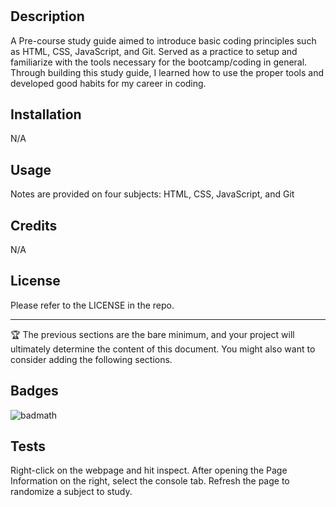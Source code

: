 
# <Prework Study Guide>

## Description

A Pre-course study guide aimed to introduce basic coding principles such as HTML, CSS, JavaScript, and Git.
Served as a practice to setup and familiarize with the tools necessary for the bootcamp/coding in general.
Through building this study guide, I learned how to use the proper tools and developed good habits for my career in coding.


## Installation

N/A

## Usage

Notes are provided on four subjects: HTML, CSS, JavaScript, and Git


## Credits

N/A

## License

Please refer to the LICENSE in the repo.

---

🏆 The previous sections are the bare minimum, and your project will ultimately determine the content of this document. You might also want to consider adding the following sections.

## Badges

![badmath](https://img.shields.io/github/languages/top/nielsenjared/badmath)


## Tests

Right-click on the webpage and hit inspect. After opening the Page Information on the right, select the console tab. Refresh the page to randomize a subject to study.